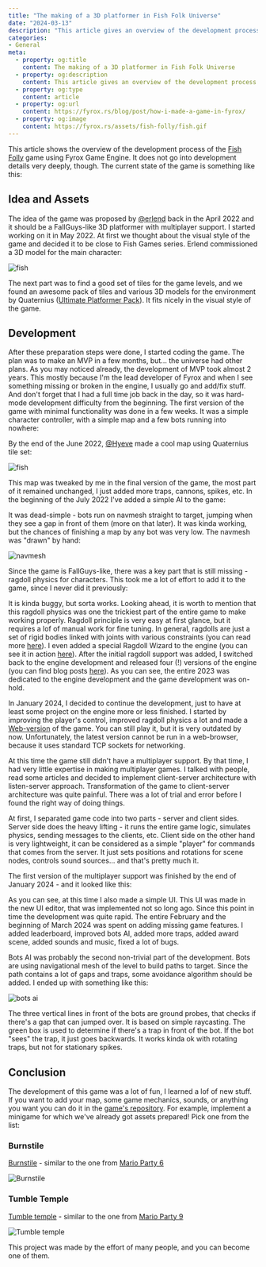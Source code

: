```yaml
---
title: "The making of a 3D platformer in Fish Folk Universe"
date: "2024-03-13"
description: "This article gives an overview of the development process of Fish Folly game."
categories: 
- General
meta:
  - property: og:title
    content: The making of a 3D platformer in Fish Folk Universe
  - property: og:description
    content: This article gives an overview of the development process of Fish Folly game.
  - property: og:type
    content: article
  - property: og:url
    content: https://fyrox.rs/blog/post/how-i-made-a-game-in-fyrox/
  - property: og:image
    content: https://fyrox.rs/assets/fish-folly/fish.gif
---
```


This article shows the overview of the development process of the [Fish Folly](https://github.com/mrDIMAS/FishFolly) 
game using Fyrox Game Engine. It does not go into development details very deeply, though. The current state of the game is 
something like this:

<YtVideo url="https://www.youtube.com/embed/mxcSnWft0gQ" />

## Idea and Assets

The idea of the game was proposed by [@erlend](https://github.com/erlend-sh) back in the April 2022 and it should be a FallGuys-like 3D 
platformer with multiplayer support. I started working on it in May 2022. At first we thought about the visual style of the game 
and decided it to be close to Fish Games series. Erlend commissioned a 3D model for the main character:

![fish](/assets/fish-folly/fish.gif)

The next part was to find a good set of tiles for the game levels, and we found an awesome pack of tiles and various 3D models for
the environment by Quaternius ([Ultimate Platformer Pack](https://quaternius.itch.io/ultimate-platformer-pack)). It fits nicely in the
visual style of the game.

## Development

After these preparation steps were done, I started coding the game. The plan was to make an MVP in a few months, but... the universe had
other plans. As you may noticed already, the development of MVP took almost 2 years. This mostly because I'm the lead developer of 
Fyrox and when I see something missing or broken in the engine, I usually go and add/fix stuff. And don't forget that I had a full
time job back in the day, so it was hard-mode development difficulty from the beginning. The first version of the game with 
minimal functionality was done in a few weeks. It was a simple character controller, with a simple map and a few bots running into
nowhere:

<YtVideo url="https://www.youtube.com/embed/DrugAFKi-GQ" />

By the end of the June 2022, [@Hyeve](https://github.com/Hyeve-jrs) made a cool map using Quaternius tile set:

![fish](/assets/fish-folly/map.png)

This map was tweaked by me in the final version of the game, the most part of it remained unchanged, I just added more traps, cannons,
spikes, etc. In the beginning of the July 2022 I've added a simple AI to the game:

<YtVideo url="https://www.youtube.com/embed/YRE5g57aZEg" />

It was dead-simple - bots run on navmesh straight to target, jumping when they see a gap in front of them (more on that later). It was 
kinda working, but the chances of finishing a map by any bot was very low. The navmesh was "drawn" by hand:

![navmesh](/assets/fish-folly/navmesh.webp)

Since the game is FallGuys-like, there was a key part that is still missing - ragdoll physics for characters. This took me a lot of 
effort to add it to the game, since I never did it previously:

<YtVideo url="https://www.youtube.com/embed/RuoLInE34dM" />

It is kinda buggy, but sorta works. Looking ahead, it is worth to mention that this ragdoll physics was one the trickiest part of the
entire game to make working properly. Ragdoll principle is very easy at first glance, but it requires a lof of manual work for fine 
tuning. In general, ragdolls are just a set of rigid bodies linked with joints with various constraints (you can read more 
[here](https://fyrox-book.github.io/physics/ragdoll.html)). I even added a special Ragdoll Wizard to the engine (you can see it in action 
[here](https://www.youtube.com/watch?v=TxSlqGhCxYc)). After the initial ragdoll support was added, I switched back to the engine development and 
released four (!) versions of the engine (you can find blog posts [here](https://fyrox.rs/blog/)). As you can see, the entire 2023 was
dedicated to the engine development and the game development was on-hold. 

In January 2024, I decided to continue the development, just to have at least some project on the engine more or less finished. I started
by improving the player's control, improved ragdoll physics a lot and made a [Web-version](https://fyrox.rs/assets/demo/fish_folly/index.html) 
of the game. You can still play it, but it is very outdated by now. Unfortunately, the latest version cannot be run in a web-browser,
because it uses standard TCP sockets for networking. 

At this time the game still didn't have a multiplayer support. By that time, I had very little expertise in making multiplayer games.
I talked with people, read some articles and decided to implement client-server architecture with listen-server approach. Transformation
of the game to client-server architecture was quite painful. There was a lot of trial and error before I found the right way of doing 
things. 

At first, I separated game code into two parts - server and client sides. Server side does the heavy lifting - it runs the entire
game logic, simulates physics, sending messages to the clients, etc. Client side on the other hand is very lightweight, it can be considered
as a simple "player" for commands that comes from the server. It just sets positions and rotations for scene nodes, controls sound sources... 
and that's pretty much it. 

The first version of the multiplayer support was finished by the end of January 2024 - and it looked like this:

<YtVideo url="https://www.youtube.com/embed/b8Fs9fF6AJ8" />

As you can see, at this time I also made a simple UI. This UI was made in the new UI editor, that was implemented not so long ago. Since
this point in time the development was quite rapid. The entire February and the beginning of March 2024 was spent on adding missing game 
features. I added leaderboard, improved bots AI, added more traps, added award scene, added sounds and music, fixed a lot of bugs. 

Bots AI was probably the second non-trivial part of the development. Bots are using navigational mesh of the level to build paths to target.
Since the path contains a lot of gaps and traps, some avoidance algorithm should be added. I ended up with something like this:

![bots ai](/assets/fish-folly/bots_ai.png)

The three vertical lines in front of the bots are ground probes, that checks if there's a gap that can jumped over. It is based on simple
raycasting. The green box is used to determine if there's a trap in front of the bot. If the bot "sees" the trap, it just goes backwards. 
It works kinda ok with rotating traps, but not for stationary spikes.

## Conclusion

The development of this game was a lot of fun, I learned a lof of new stuff. If you want to add your map, some game mechanics, sounds, or
anything you want you can do it in the [game's repository](https://github.com/mrDIMAS/FishFolly). For example, implement a minigame for which
 we've already got assets prepared! Pick one from the list:

### Burnstile

[Burnstile](https://github.com/mrDIMAS/FishFolly/issues/2) - similar to the one from [Mario Party 6](https://www.youtube.com/watch?v=cYO9C8A7xfY)

![Burnstile](/assets/fish-folly/burnstile.gif)

### Tumble Temple

[Tumble temple](https://github.com/mrDIMAS/FishFolly/issues/3) - similar to the one from [Mario Party 9](https://www.youtube.com/watch?v=Emb89socnb0)

![Tumble temple](/assets/fish-folly/tumble_temple.gif)

This project was made by the effort of many people, and you can become one of them.